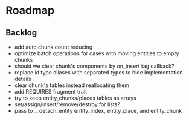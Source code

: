 # Roadmap

## Backlog

- add auto chunk count reducing
- optimize batch operations for cases with moving entities to empty chunks
- should we clear chunk's components by on_insert tag callback?
- replace id type aliases with separated types to hide implementation details
- clear chunk's tables instead reallocating them
- add REQUIRES fragment trait
- try to keep entity_chunks/places tables as arrays
- set/assign/insert/remove/destroy for lists?
- pass to __detach_entity entity_index, entity_place, and entity_chunk
